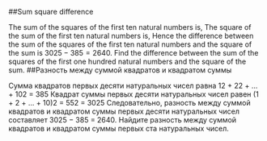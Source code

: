 ##Sum square difference

The sum of the squares of the first ten natural numbers is,
The square of the sum of the first ten natural numbers is,
Hence the difference between the sum of the squares of the first ten natural numbers and the square of the sum is $3025 - 385 = 2640$.
Find the difference between the sum of the squares of the first one hundred natural numbers and the square of the sum.
##Разность между суммой квадратов и квадратом суммы

Сумма квадратов первых десяти натуральных чисел равна
12 + 22 + ... + 102 = 385
Квадрат суммы первых десяти натуральных чисел равен
(1 + 2 + ... + 10)2 = 552 = 3025
Следовательно, разность между суммой квадратов и квадратом суммы первых десяти натуральных чисел составляет 3025 − 385 = 2640.
Найдите разность между суммой квадратов и квадратом суммы первых ста натуральных чисел.
